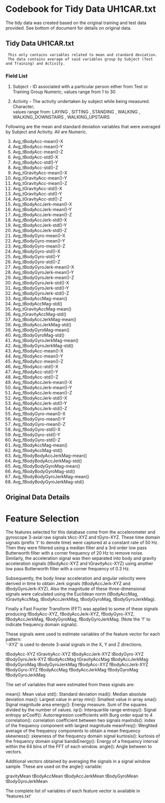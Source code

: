 # Codebook for Tidy Data UH1CAR.txt

   The tidy data was created based on the original training and test data provided. 
   See bottom of document for details on original data.

## Tidy Data UH1CAR.txt
     This only contains variables related to mean and standard deviation.
     The data contains average of said variables group by Subject (Test and Training) and Activity.

###  Field List  
1.  Subject   -  ID associated with a particular person either from Test or Training Group
                           Numeric;  values range  from 1 to 30      
      
2. Activity   -   The activity undertaken by subject while being measured.
                           Character;  
                           values range from: 
                           LAYING
, SITTING
, STANDING
, WALKING
, WALKING_DOWNSTAIRS
, WALKING_UPSTAIRS


Following are the mean and standard deviation variables that were averaged by Subject and Activity.
All are Numeric. 

3. Avg_tBodyAcc-mean()-X
4. Avg_tBodyAcc-mean()-Y
5. Avg_tBodyAcc-mean()-Z
6. Avg_tBodyAcc-std()-X
7. Avg_tBodyAcc-std()-Y
8. Avg_tBodyAcc-std()-Z
9. Avg_tGravityAcc-mean()-X
10. Avg_tGravityAcc-mean()-Y
11. Avg_tGravityAcc-mean()-Z
12. Avg_tGravityAcc-std()-X
13. Avg_tGravityAcc-std()-Y
14. Avg_tGravityAcc-std()-Z
15. Avg_tBodyAccJerk-mean()-X
16. Avg_tBodyAccJerk-mean()-Y
17. Avg_tBodyAccJerk-mean()-Z
18. Avg_tBodyAccJerk-std()-X
19. Avg_tBodyAccJerk-std()-Y
20. Avg_tBodyAccJerk-std()-Z
21. Avg_tBodyGyro-mean()-X
22. Avg_tBodyGyro-mean()-Y
23. Avg_tBodyGyro-mean()-Z
24. Avg_tBodyGyro-std()-X
25. Avg_tBodyGyro-std()-Y
26. Avg_tBodyGyro-std()-Z
27. Avg_tBodyGyroJerk-mean()-X
28. Avg_tBodyGyroJerk-mean()-Y
29. Avg_tBodyGyroJerk-mean()-Z
30. Avg_tBodyGyroJerk-std()-X
31. Avg_tBodyGyroJerk-std()-Y
32. Avg_tBodyGyroJerk-std()-Z
33. Avg_tBodyAccMag-mean()
34. Avg_tBodyAccMag-std()
35. Avg_tGravityAccMag-mean()
36. Avg_tGravityAccMag-std()
37. Avg_tBodyAccJerkMag-mean()
38. Avg_tBodyAccJerkMag-std()
39. Avg_tBodyGyroMag-mean()
40. Avg_tBodyGyroMag-std()
41. Avg_tBodyGyroJerkMag-mean()
42. Avg_tBodyGyroJerkMag-std()
43. Avg_fBodyAcc-mean()-X
44. Avg_fBodyAcc-mean()-Y
45. Avg_fBodyAcc-mean()-Z
46. Avg_fBodyAcc-std()-X
47. Avg_fBodyAcc-std()-Y
48. Avg_fBodyAcc-std()-Z
49. Avg_fBodyAccJerk-mean()-X
50. Avg_fBodyAccJerk-mean()-Y
51. Avg_fBodyAccJerk-mean()-Z
52. Avg_fBodyAccJerk-std()-X
53. Avg_fBodyAccJerk-std()-Y
54. Avg_fBodyAccJerk-std()-Z
55. Avg_fBodyGyro-mean()-X
56. Avg_fBodyGyro-mean()-Y
57. Avg_fBodyGyro-mean()-Z
58. Avg_fBodyGyro-std()-X
59. Avg_fBodyGyro-std()-Y
60. Avg_fBodyGyro-std()-Z
61. Avg_fBodyAccMag-mean()
62. Avg_fBodyAccMag-std()
63. Avg_fBodyBodyAccJerkMag-mean()
64. Avg_fBodyBodyAccJerkMag-std()
65. Avg_fBodyBodyGyroMag-mean()
66. Avg_fBodyBodyGyroMag-std()
67. Avg_fBodyBodyGyroJerkMag-mean()
68. Avg_fBodyBodyGyroJerkMag-std()


##  Original Data Details
Feature Selection 
=================

The features selected for this database come from the accelerometer and gyroscope 3-axial raw signals tAcc-XYZ and tGyro-XYZ. 
These time domain signals (prefix 't' to denote time) were captured at a constant rate of 50 Hz. 
Then they were filtered using a median filter and a 3rd order low pass Butterworth filter with a corner frequency of 20 Hz to remove noise. 
Similarly, the acceleration signal was then separated into body and gravity acceleration signals (tBodyAcc-XYZ and tGravityAcc-XYZ) using another low pass 
Butterworth filter with a corner frequency of 0.3 Hz. 

Subsequently, the body linear acceleration and angular velocity were derived in time to obtain Jerk signals (tBodyAccJerk-XYZ and tBodyGyroJerk-XYZ). 
Also the magnitude of these three-dimensional signals were calculated using the Euclidean norm 
(tBodyAccMag, tGravityAccMag, tBodyAccJerkMag, tBodyGyroMag, tBodyGyroJerkMag). 

Finally a Fast Fourier Transform (FFT) was applied to some of these signals producing fBodyAcc-XYZ, fBodyAccJerk-XYZ, fBodyGyro-XYZ, fBodyAccJerkMag,
 fBodyGyroMag, fBodyGyroJerkMag. (Note the 'f' to indicate frequency domain signals). 

These signals were used to estimate variables of the feature vector for each pattern:  
'-XYZ' is used to denote 3-axial signals in the X, Y and Z directions.

tBodyAcc-XYZ
tGravityAcc-XYZ
tBodyAccJerk-XYZ
tBodyGyro-XYZ
tBodyGyroJerk-XYZ
tBodyAccMag
tGravityAccMag
tBodyAccJerkMag
tBodyGyroMag
tBodyGyroJerkMag
fBodyAcc-XYZ
fBodyAccJerk-XYZ
fBodyGyro-XYZ
fBodyAccMag
fBodyAccJerkMag
fBodyGyroMag
fBodyGyroJerkMag

The set of variables that were estimated from these signals are: 

mean(): Mean value
std(): Standard deviation
mad(): Median absolute deviation 
max(): Largest value in array
min(): Smallest value in array
sma(): Signal magnitude area
energy(): Energy measure. Sum of the squares divided by the number of values. 
iqr(): Interquartile range 
entropy(): Signal entropy
arCoeff(): Autorregresion coefficients with Burg order equal to 4
correlation(): correlation coefficient between two signals
maxInds(): index of the frequency component with largest magnitude
meanFreq(): Weighted average of the frequency components to obtain a mean frequency
skewness(): skewness of the frequency domain signal 
kurtosis(): kurtosis of the frequency domain signal 
bandsEnergy(): Energy of a frequency interval within the 64 bins of the FFT of each window.
angle(): Angle between to vectors.

Additional vectors obtained by averaging the signals in a signal window sample. These are used on the angle() variable:

gravityMean
tBodyAccMean
tBodyAccJerkMean
tBodyGyroMean
tBodyGyroJerkMean

The complete list of variables of each feature vector is available in 'features.txt'

